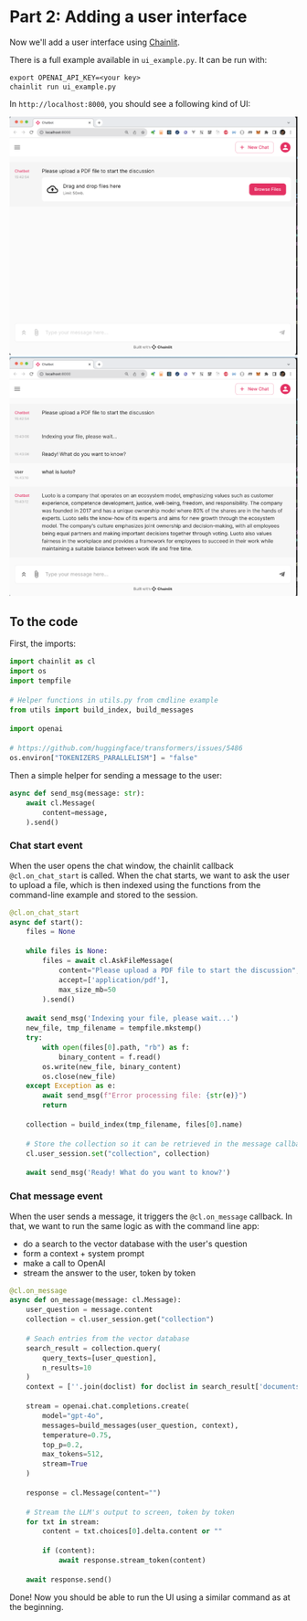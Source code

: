 # Part 2: Adding a user interface

Now we'll add a user interface using [Chainlit](https://docs.chainlit.io/get-started/overview).

There is a full example available in `ui_example.py`. It can be run with:

```
export OPENAI_API_KEY=<your key>
chainlit run ui_example.py
```

In `http://localhost:8000`, you should see a following kind of UI:

![img/ui_1.png](img/ui_1.png)
![img/ui_2.png](img/ui_2.png)

## To the code

First, the imports:

```python
import chainlit as cl
import os
import tempfile

# Helper functions in utils.py from cmdline example
from utils import build_index, build_messages

import openai

# https://github.com/huggingface/transformers/issues/5486
os.environ["TOKENIZERS_PARALLELISM"] = "false"
```

Then a simple helper for sending a message to the user:

```python
async def send_msg(message: str):
    await cl.Message(
        content=message,
    ).send()
```

### Chat start event

When the user opens the chat window, the chainlit callback `@cl.on_chat_start` is called. When the chat starts, we want to ask the user to upload a file, which is then indexed using the functions from the command-line example and stored to the session.

```python
@cl.on_chat_start
async def start():
    files = None

    while files is None:
        files = await cl.AskFileMessage(
            content="Please upload a PDF file to start the discussion",
            accept=['application/pdf'],
            max_size_mb=50
        ).send()

    await send_msg('Indexing your file, please wait...')
    new_file, tmp_filename = tempfile.mkstemp()
    try:
        with open(files[0].path, "rb") as f:
            binary_content = f.read()
        os.write(new_file, binary_content)
        os.close(new_file)
    except Exception as e:
        await send_msg(f"Error processing file: {str(e)}")
        return

    collection = build_index(tmp_filename, files[0].name)

    # Store the collection so it can be retrieved in the message callback
    cl.user_session.set("collection", collection)

    await send_msg('Ready! What do you want to know?')
```

### Chat message event

When the user sends a message, it triggers the `@cl.on_message` callback. In that, we want to run the same logic as with the command line app:

- do a search to the vector database with the user's question
- form a context + system prompt
- make a call to OpenAI
- stream the answer to the user, token by token

```python
@cl.on_message
async def on_message(message: cl.Message):
    user_question = message.content
    collection = cl.user_session.get("collection")

    # Seach entries from the vector database
    search_result = collection.query(
        query_texts=[user_question],
        n_results=10
    )
    context = [''.join(doclist) for doclist in search_result['documents']]

    stream = openai.chat.completions.create(
        model="gpt-4o",
        messages=build_messages(user_question, context),
        temperature=0.75,
        top_p=0.2,
        max_tokens=512,
        stream=True
    )

    response = cl.Message(content="")

    # Stream the LLM's output to screen, token by token
    for txt in stream:
        content = txt.choices[0].delta.content or ""

        if (content):
            await response.stream_token(content)

    await response.send()
```

Done! Now you should be able to run the UI using a similar command as at the beginning.
